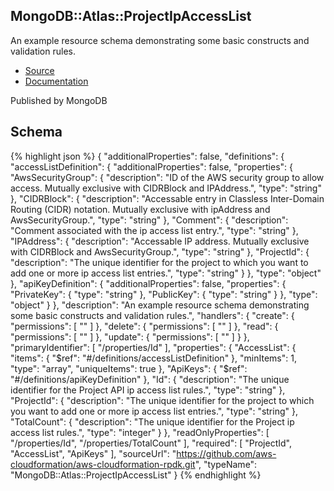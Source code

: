 
## MongoDB::Atlas::ProjectIpAccessList

An example resource schema demonstrating some basic constructs and validation rules.

- [Source](https:&#x2F;&#x2F;github.com&#x2F;aws-cloudformation&#x2F;aws-cloudformation-rpdk.git) 
- [Documentation]()

Published by MongoDB

## Schema
{% highlight json %}
{
    "additionalProperties": false,
    "definitions": {
        "accessListDefinition": {
            "additionalProperties": false,
            "properties": {
                "AwsSecurityGroup": {
                    "description": "ID of the AWS security group to allow access. Mutually exclusive with CIDRBlock and IPAddress.",
                    "type": "string"
                },
                "CIDRBlock": {
                    "description": "Accessable entry in Classless Inter-Domain Routing (CIDR) notation. Mutually exclusive with ipAddress and AwsSecurityGroup.",
                    "type": "string"
                },
                "Comment": {
                    "description": "Comment associated with the ip access list entry.",
                    "type": "string"
                },
                "IPAddress": {
                    "description": "Accessable IP address. Mutually exclusive with CIDRBlock and AwsSecurityGroup.",
                    "type": "string"
                },
                "ProjectId": {
                    "description": "The unique identifier for the project to which you want to add one or more ip access list entries.",
                    "type": "string"
                }
            },
            "type": "object"
        },
        "apiKeyDefinition": {
            "additionalProperties": false,
            "properties": {
                "PrivateKey": {
                    "type": "string"
                },
                "PublicKey": {
                    "type": "string"
                }
            },
            "type": "object"
        }
    },
    "description": "An example resource schema demonstrating some basic constructs and validation rules.",
    "handlers": {
        "create": {
            "permissions": [
                ""
            ]
        },
        "delete": {
            "permissions": [
                ""
            ]
        },
        "read": {
            "permissions": [
                ""
            ]
        },
        "update": {
            "permissions": [
                ""
            ]
        }
    },
    "primaryIdentifier": [
        "/properties/Id"
    ],
    "properties": {
        "AccessList": {
            "items": {
                "$ref": "#/definitions/accessListDefinition"
            },
            "minItems": 1,
            "type": "array",
            "uniqueItems": true
        },
        "ApiKeys": {
            "$ref": "#/definitions/apiKeyDefinition"
        },
        "Id": {
            "description": "The unique identifier for the Project API ip access list rules.",
            "type": "string"
        },
        "ProjectId": {
            "description": "The unique identifier for the project to which you want to add one or more ip access list entries.",
            "type": "string"
        },
        "TotalCount": {
            "description": "The unique identifier for the Project ip access list rules.",
            "type": "integer"
        }
    },
    "readOnlyProperties": [
        "/properties/Id",
        "/properties/TotalCount"
    ],
    "required": [
        "ProjectId",
        "AccessList",
        "ApiKeys"
    ],
    "sourceUrl": "https://github.com/aws-cloudformation/aws-cloudformation-rpdk.git",
    "typeName": "MongoDB::Atlas::ProjectIpAccessList"
}
{% endhighlight %}
